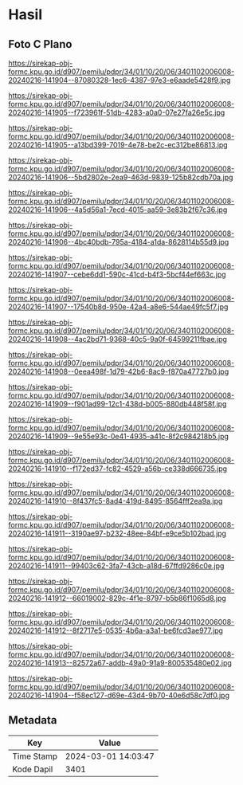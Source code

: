 # Hasil

## Foto C Plano

https://sirekap-obj-formc.kpu.go.id/d907/pemilu/pdpr/34/01/10/20/06/3401102006008-20240216-141904--87080328-1ec6-4387-97e3-e6aade5428f9.jpg

https://sirekap-obj-formc.kpu.go.id/d907/pemilu/pdpr/34/01/10/20/06/3401102006008-20240216-141905--f723961f-51db-4283-a0a0-07e27fa26e5c.jpg

https://sirekap-obj-formc.kpu.go.id/d907/pemilu/pdpr/34/01/10/20/06/3401102006008-20240216-141905--a13bd399-7019-4e78-be2c-ec312be86813.jpg

https://sirekap-obj-formc.kpu.go.id/d907/pemilu/pdpr/34/01/10/20/06/3401102006008-20240216-141906--5bd2802e-2ea9-463d-9839-125b82cdb70a.jpg

https://sirekap-obj-formc.kpu.go.id/d907/pemilu/pdpr/34/01/10/20/06/3401102006008-20240216-141906--4a5d56a1-7ecd-4015-aa59-3e83b2f67c36.jpg

https://sirekap-obj-formc.kpu.go.id/d907/pemilu/pdpr/34/01/10/20/06/3401102006008-20240216-141906--4bc40bdb-795a-4184-a1da-8628114b55d9.jpg

https://sirekap-obj-formc.kpu.go.id/d907/pemilu/pdpr/34/01/10/20/06/3401102006008-20240216-141907--cebe6dd1-590c-41cd-b4f3-5bcf44ef663c.jpg

https://sirekap-obj-formc.kpu.go.id/d907/pemilu/pdpr/34/01/10/20/06/3401102006008-20240216-141907--17540b8d-950e-42a4-a8e6-544ae49fc5f7.jpg

https://sirekap-obj-formc.kpu.go.id/d907/pemilu/pdpr/34/01/10/20/06/3401102006008-20240216-141908--4ac2bd71-9368-40c5-9a0f-64599211fbae.jpg

https://sirekap-obj-formc.kpu.go.id/d907/pemilu/pdpr/34/01/10/20/06/3401102006008-20240216-141908--0eea498f-1d79-42b6-8ac9-f870a47727b0.jpg

https://sirekap-obj-formc.kpu.go.id/d907/pemilu/pdpr/34/01/10/20/06/3401102006008-20240216-141909--f901ad99-12c1-438d-b005-880db448f58f.jpg

https://sirekap-obj-formc.kpu.go.id/d907/pemilu/pdpr/34/01/10/20/06/3401102006008-20240216-141909--9e55e93c-0e41-4935-a41c-8f2c984218b5.jpg

https://sirekap-obj-formc.kpu.go.id/d907/pemilu/pdpr/34/01/10/20/06/3401102006008-20240216-141910--f172ed37-fc82-4529-a56b-ce338d666735.jpg

https://sirekap-obj-formc.kpu.go.id/d907/pemilu/pdpr/34/01/10/20/06/3401102006008-20240216-141910--8f437fc5-8ad4-419d-8495-8564fff2ea9a.jpg

https://sirekap-obj-formc.kpu.go.id/d907/pemilu/pdpr/34/01/10/20/06/3401102006008-20240216-141911--3190ae97-b232-48ee-84bf-e9ce5b102bad.jpg

https://sirekap-obj-formc.kpu.go.id/d907/pemilu/pdpr/34/01/10/20/06/3401102006008-20240216-141911--99403c62-3fa7-43cb-a18d-67ffd9286c0e.jpg

https://sirekap-obj-formc.kpu.go.id/d907/pemilu/pdpr/34/01/10/20/06/3401102006008-20240216-141912--66019002-829c-4f1e-8797-b5b86f1065d8.jpg

https://sirekap-obj-formc.kpu.go.id/d907/pemilu/pdpr/34/01/10/20/06/3401102006008-20240216-141912--8f2717e5-0535-4b6a-a3a1-be6fcd3ae977.jpg

https://sirekap-obj-formc.kpu.go.id/d907/pemilu/pdpr/34/01/10/20/06/3401102006008-20240216-141913--82572a67-addb-49a0-91a9-800535480e02.jpg

https://sirekap-obj-formc.kpu.go.id/d907/pemilu/pdpr/34/01/10/20/06/3401102006008-20240216-141904--f58ec127-d69e-43d4-9b70-40e6d58c7df0.jpg


## Metadata

| Key        | Value               |
| ---------- | ------------------- |
| Time Stamp | 2024-03-01 14:03:47 |
| Kode Dapil | 3401                |



